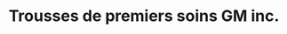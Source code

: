 ---
title: "Trousses de premiers soins GM inc."
url: /sherbrooke/trousses-de-premiers-soins-gm-inc/
shop: medical supply
---